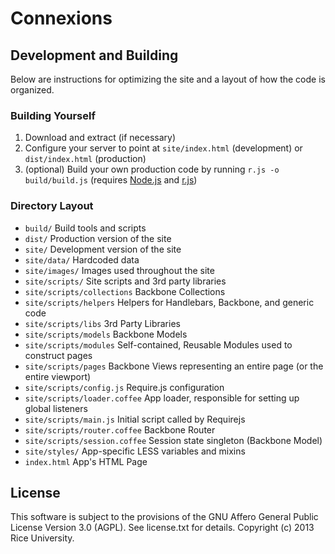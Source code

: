 # Connexions

## Development and Building

Below are instructions for optimizing the site and a layout of how the code is organized.

### Building Yourself

1. Download and extract (if necessary)
2. Configure your server to point at `site/index.html` (development) or `dist/index.html` (production)
3. (optional) Build your own production code by running `r.js -o build/build.js` (requires [Node.js](http://nodejs.org) and [r.js](http://requirejs.org/docs/optimization.html))


### Directory Layout

* `build/`                      Build tools and scripts
* `dist/`                       Production version of the site
* `site/`                       Development version of the site
* `site/data/`                  Hardcoded data
* `site/images/`                Images used throughout the site
* `site/scripts/`               Site scripts and 3rd party libraries
* `site/scripts/collections`    Backbone Collections
* `site/scripts/helpers`        Helpers for Handlebars, Backbone, and generic code
* `site/scripts/libs`           3rd Party Libraries
* `site/scripts/models`         Backbone Models
* `site/scripts/modules`        Self-contained, Reusable Modules used to construct pages
* `site/scripts/pages`          Backbone Views representing an entire page (or the entire viewport)
* `site/scripts/config.js`      Require.js configuration
* `site/scripts/loader.coffee`  App loader, responsible for setting up global listeners
* `site/scripts/main.js`        Initial script called by Requirejs
* `site/scripts/router.coffee`  Backbone Router
* `site/scripts/session.coffee` Session state singleton (Backbone Model)
* `site/styles/`                App-specific LESS variables and mixins
* `index.html`                  App's HTML Page

License
-------

This software is subject to the provisions of the GNU Affero General Public License Version 3.0 (AGPL). See license.txt for details. Copyright (c) 2013 Rice University.